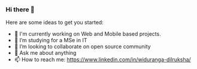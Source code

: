 ### Hi there 👋

Here are some ideas to get you started:

- 🔭 I'm currently working on Web and Mobile based projects.
- 🌱 I’m studying for a MSe in IT
- 👯 I’m looking to collaborate on open source community 
- 💬 Ask me about anything
- 📫 How to reach me: https://www.linkedin.com/in/widuranga-dilruksha/

